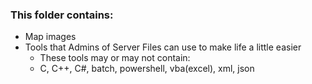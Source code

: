 ### This folder contains:
* Map images
* Tools that Admins of Server Files can use to make life a little easier
  * These tools may or may not contain:  
  * C, C++, C#, batch, powershell, vba(excel), xml, json
